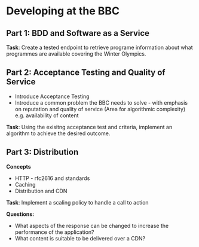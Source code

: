 Developing at the BBC
=======

Part 1: BDD and Software as a Service
-------------------------------------------------

**Task**: Create a tested endpoint to retrieve programe information about what programmes are available covering the Winter Olympics.


Part 2: Acceptance Testing and Quality of Service
-------------------------------------------------------------
* Introduce Acceptance Testing
* Introduce a common problem the BBC needs to solve - with emphasis on reputation and quality of service (Area for algorithmic complexity) e.g. availability of content

**Task**: Using the exisitng acceptance test and criteria, implement an algorithm to achieve the desired outcome.

Part 3: Distribution
-----------------------------------------
**Concepts**
* HTTP - rfc2616 and standards
* Caching
* Distribution and CDN

**Task**: Implement a scaling policy to handle a call to action

**Questions:**
- What aspects of the response can be changed to increase the performance of the application?
- What content is suitable to be delivered over a CDN?
